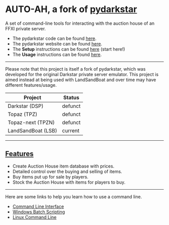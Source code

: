 # AUTO-AH, a fork of [pydarkstar][ghWeb]

A set of command-line tools for interacting with the auction house of an FFXI private server.

* The pydarkstar code can be found [here][ghRep].
* The pydarkstar website can be found [here][ghWeb].
* The **Setup** instructions can be found [here][ghSet] (start here!)
* The **Usage** instructions can be found [here][ghUse].

---

Please note that this project is itself a fork of pydarkstar, which was developed for the original Darkstar private server emulator.
This project is aimed instead at being used with LandSandBoat and over time may have different features/usage.

| Project            | Status  |
|--------------------|---------|
| Darkstar (DSP)     | defunct |
| Topaz  (TPZ)       | defunct |
| Topaz-next (TPZN)  | defunct |
| LandSandBoat (LSB) | current |

---

## [Features][ghWeb]

* Create Auction House item database with prices.
* Detailed control over the buying and selling of items.
* Buy items put up for sale by players.
* Stock the Auction House with items for players to buy.

---

Here are some links to help you learn how to use a command line.

* [Command Line Interface][clAll]
* [Windows Batch Scripting][clWin]
* [Linux Command Line][clLin]

[clAll]: https://en.wikipedia.org/wiki/Command-line_interface
[clWin]: https://en.wikibooks.org/wiki/Windows_Batch_Scripting
[clLin]: https://en.wikibooks.org/wiki/Linux_For_Newbies/Command_Line
[ghRep]: https://github.com/AdamGagorik/pydarkstar
[ghWeb]: http://adamgagorik.github.io/pydarkstar
[ghSet]: http://adamgagorik.github.io/pydarkstar/markdown/setup.html
[ghUse]: http://adamgagorik.github.io/pydarkstar/markdown/usage.html
[DSP]: https://github.com/DarkstarProject/darkstar
[TPZ]: https://github.com/project-topaz/topaz
[TPZN]: https://github.com/topaz-next/topaz
[LSB]: https://github.com/LandSandBoat/server
